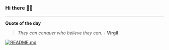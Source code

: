 ### Hi there 👋🏻


---

**Quote of the day**

> *They can conquer who believe they can.* - **Virgil** 

[![README.md](https://github.com/marcolovazzano/marcolovazzano/actions/workflows/readme.yml/badge.svg?branch=main)](https://github.com/marcolovazzano/marcolovazzano/actions/workflows/readme.yml)

